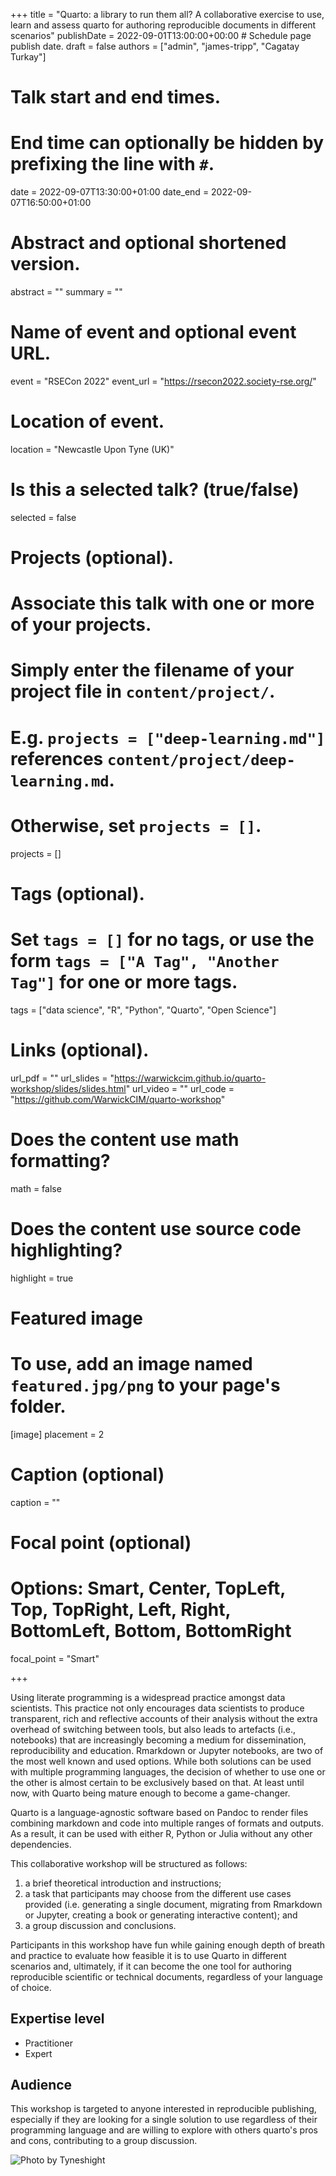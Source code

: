 +++
title = "Quarto: a library to run them all? A collaborative exercise to use, learn and assess quarto for authoring reproducible documents in different scenarios"
publishDate = 2022-09-01T13:00:00+00:00  # Schedule page publish date.
draft = false
authors = ["admin", "james-tripp", "Cagatay Turkay"]

# Talk start and end times.
#   End time can optionally be hidden by prefixing the line with `#`.
date = 2022-09-07T13:30:00+01:00
date_end = 2022-09-07T16:50:00+01:00

# Abstract and optional shortened version.
abstract = ""
summary = ""

# Name of event and optional event URL.
event = "RSECon 2022"
event_url = "https://rsecon2022.society-rse.org/"

# Location of event.
location = "Newcastle Upon Tyne (UK)"

# Is this a selected talk? (true/false)
selected = false

# Projects (optional).
#   Associate this talk with one or more of your projects.
#   Simply enter the filename of your project file in `content/project/`.
#   E.g. `projects = ["deep-learning.md"]` references `content/project/deep-learning.md`.
#   Otherwise, set `projects = []`.
projects = []

# Tags (optional).
#   Set `tags = []` for no tags, or use the form `tags = ["A Tag", "Another Tag"]` for one or more tags.
tags = ["data science", "R", "Python", "Quarto", "Open Science"]

# Links (optional).
url_pdf = ""
url_slides = "https://warwickcim.github.io/quarto-workshop/slides/slides.html"
url_video = ""
url_code = "https://github.com/WarwickCIM/quarto-workshop"

# Does the content use math formatting?
math = false

# Does the content use source code highlighting?
highlight = true

# Featured image
# To use, add an image named `featured.jpg/png` to your page's folder.
[image]
  placement = 2
  # Caption (optional)
  caption = ""

  # Focal point (optional)
  # Options: Smart, Center, TopLeft, Top, TopRight, Left, Right, BottomLeft, Bottom, BottomRight
  focal_point = "Smart"

+++

Using literate programming is a widespread practice amongst data scientists. This practice not only encourages data scientists to produce transparent, rich and reflective accounts of their analysis without the extra overhead of switching between tools, but also leads to artefacts (i.e., notebooks) that are increasingly becoming a medium for dissemination, reproducibility and education. Rmarkdown or Jupyter notebooks, are two of the most well known and used options. While both solutions can be used with multiple programming languages, the decision of whether to use one or the other is almost certain to be exclusively based on that. At least until now, with Quarto being mature enough to become a game-changer.

Quarto is a language-agnostic software based on Pandoc to render files combining markdown and code into multiple ranges of formats and outputs. As a result, it can be used with either R, Python or Julia without any other dependencies.

This collaborative workshop will be structured as follows: 

1. a brief theoretical introduction and instructions; 
1. a task that participants may choose from the different use cases provided (i.e. generating a single document, migrating from Rmarkdown or Jupyter, creating a book or generating interactive content); and 
1. a group discussion and conclusions.


Participants in this workshop have fun while gaining enough depth of breath and practice to evaluate how feasible it is to use Quarto in different scenarios and, ultimately, if it can become the one tool for authoring reproducible scientific or technical documents, regardless of your language of choice.

## Expertise level

* Practitioner
* Expert

## Audience

This workshop is targeted to anyone interested in reproducible publishing, especially if they are looking for a single solution to use regardless of their programming language and are willing to explore with others quarto's pros and cons, contributing to a group discussion.

![Photo by Tyneshight](/img/RSEConf-070922-79.jpg)